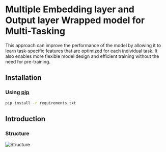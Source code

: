 # Multiple Embedding layer and Output layer Wrapped model for Multi-Tasking

This approach can improve the performance of the model by allowing it to learn task-specific features that are optimized for each individual task. It also enables more flexible model design and efficient training without the need for pre-training.

## Installation

### Using [pip](https://pip.pypa.io/en/stable/)

```bash
pip install -r requirements.txt
```

## Introduction

### Structure

![Structure](https://i.imgur.com/likCKQo.png)




